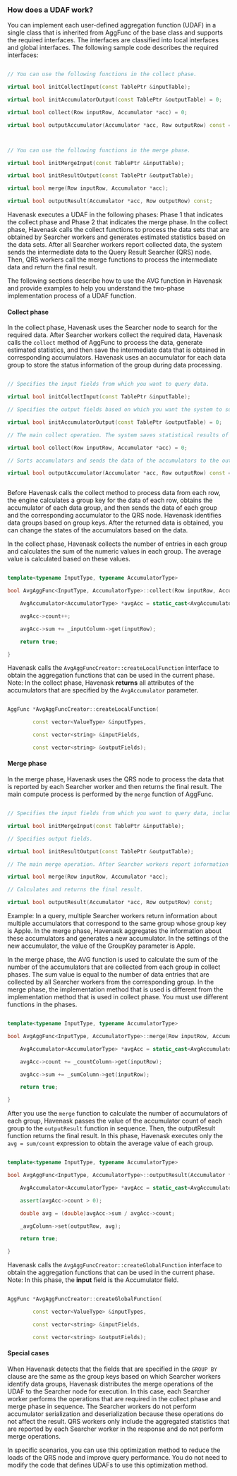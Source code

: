 <a name="Sm4kB"></a>

### How does a UDAF work?

You can implement each user-defined aggregation function (UDAF) in a single class that is inherited from AggFunc of the base class and supports the required interfaces. The interfaces are classified into local interfaces and global interfaces. The following sample code describes the required interfaces:



```cpp

// You can use the following functions in the collect phase.

virtual bool initCollectInput(const TablePtr &inputTable);

virtual bool initAccumulatorOutput(const TablePtr &outputTable) = 0;

virtual bool collect(Row inputRow, Accumulator *acc) = 0;

virtual bool outputAccumulator(Accumulator *acc, Row outputRow) const = 0;



// You can use the following functions in the merge phase.

virtual bool initMergeInput(const TablePtr &inputTable);

virtual bool initResultOutput(const TablePtr &outputTable);

virtual bool merge(Row inputRow, Accumulator *acc);

virtual bool outputResult(Accumulator *acc, Row outputRow) const;

```





Havenask executes a UDAF in the following phases: Phase 1 that indicates the collect phase and Phase 2 that indicates the merge phase. In the collect phase, Havenask calls the collect functions to process the data sets that are obtained by Searcher workers and generates estimated statistics based on the data sets. After all Searcher workers report collected data, the system sends the intermediate data to the Query Result Searcher (QRS) node. Then, QRS workers call the merge functions to process the intermediate data and return the final result.



The following sections describe how to use the AVG function in Havenask and provide examples to help you understand the two-phase implementation process of a UDAF function.



<a name="E5C96"></a>

#### Collect phase

In the collect phase, Havenask uses the Searcher node to search for the required data. After Searcher workers collect the required data, Havenask calls the `collect` method of AggFunc to process the data, generate estimated statistics, and then save the intermediate data that is obtained in corresponding accumulators. Havenask uses an accumulator for each data group to store the status information of the group during data processing.



```cpp

// Specifies the input fields from which you want to query data.

virtual bool initCollectInput(const TablePtr &inputTable);

// Specifies the output fields based on which you want the system to sort the corresponding accumulators and send the data of the accumulators to the output table.

virtual bool initAccumulatorOutput(const TablePtr &outputTable) = 0;

// The main collect operation. The system saves statistical results of multiple rows of input data in the corresponding accumulators.

virtual bool collect(Row inputRow, Accumulator *acc) = 0;

// Sorts accumulators and sends the data of the accumulators to the output table for data transmission. Then, the system sends the output data of the Searcher node to the QRS node.

virtual bool outputAccumulator(Accumulator *acc, Row outputRow) const = 0;



```



Before Havenask calls the collect method to process data from each row, the engine calculates a group key for the data of each row, obtains the accumulator of each data group, and then sends the data of each group and the corresponding accumulator to the QRS node. Havenask identifies data groups based on group keys. After the returned data is obtained, you can change the states of the accumulators based on the data.



In the collect phase, Havenask collects the number of entries in each group and calculates the sum of the numeric values in each group. The average value is calculated based on these values.



```cpp

template<typename InputType, typename AccumulatorType>

bool AvgAggFunc<InputType, AccumulatorType>::collect(Row inputRow, Accumulator *acc) {

    AvgAccumulator<AccumulatorType> *avgAcc = static_cast<AvgAccumulator<AccumulatorType> *>(acc);

    avgAcc->count++;

    avgAcc->sum += _inputColumn->get(inputRow);

    return true;

}

```



Havenask calls the `AvgAggFuncCreator::createLocalFunction` interface to obtain the aggregation functions that can be used in the current phase. Note: In the collect phase, Havenask **returns** all attributes of the accumulators that are specified by the `AvgAccumulator` parameter.

```cpp

AggFunc *AvgAggFuncCreator::createLocalFunction(

        const vector<ValueType> &inputTypes,

        const vector<string> &inputFields,

        const vector<string> &outputFields);

```



<a name="qo9h3"></a>

#### Merge phase



In the merge phase, Havenask uses the QRS node to process the data that is reported by each Searcher worker and then returns the final result. The main compute process is performed by the `merge` function of AggFunc.



```cpp

// Specifies the input fields from which you want to query data, including the fields that contain information about accumulators.

virtual bool initMergeInput(const TablePtr &inputTable);

// Specifies output fields.

virtual bool initResultOutput(const TablePtr &outputTable);

// The main merge operation. After Searcher workers report information about accumulators, Havenask aggregates the information.

virtual bool merge(Row inputRow, Accumulator *acc);

// Calculates and returns the final result.

virtual bool outputResult(Accumulator *acc, Row outputRow) const;

```



Example: In a query, multiple Searcher workers return information about multiple accumulators that correspond to the same group whose group key is Apple. In the merge phase, Havenask aggregates the information about these accumulators and generates a new accumulator. In the settings of the new accumulator, the value of the GroupKey parameter is Apple.



In the merge phase, the AVG function is used to calculate the sum of the number of the accumulators that are collected from each group in collect phases. The sum value is equal to the number of data entries that are collected by all Searcher workers from the corresponding group. In the merge phase, the implementation method that is used is different from the implementation method that is used in collect phase. You must use different functions in the phases.



```cpp

template<typename InputType, typename AccumulatorType>

bool AvgAggFunc<InputType, AccumulatorType>::merge(Row inputRow, Accumulator *acc) {

    AvgAccumulator<AccumulatorType> *avgAcc = static_cast<AvgAccumulator<AccumulatorType> *>(acc);

    avgAcc->count += _countColumn->get(inputRow);

    avgAcc->sum += _sumColumn->get(inputRow);

    return true;

}

```



After you use the `merge` function to calculate the number of accumulators of each group, Havenask passes the value of the accumulator count of each group to the `outputResult` function in sequence. Then, the outputResult function returns the final result. In this phase, Havenask executes only the `avg = sum/count` expression to obtain the average value of each group.



```cpp

template<typename InputType, typename AccumulatorType>

bool AvgAggFunc<InputType, AccumulatorType>::outputResult(Accumulator *acc, Row outputRow) const {

    AvgAccumulator<AccumulatorType> *avgAcc = static_cast<AvgAccumulator<AccumulatorType> *>(acc);

    assert(avgAcc->count > 0);

    double avg = (double)avgAcc->sum / avgAcc->count;

    _avgColumn->set(outputRow, avg);

    return true;

}

```



Havenask calls the `AvgAggFuncCreator::createGlobalFunction` interface to obtain the aggregation functions that can be used in the current phase. Note: In this phase, the **input** field is the Accumulator field.

```cpp

AggFunc *AvgAggFuncCreator::createGlobalFunction(

        const vector<ValueType> &inputTypes,

        const vector<string> &inputFields,

        const vector<string> &outputFields);

```



<a name="JgMWF"></a>

#### Special cases



When Havenask detects that the fields that are specified in the `GROUP BY` clause are the same as the group keys based on which Searcher workers identify data groups, Havenask distributes the merge operations of the UDAF to the Searcher node for execution. In this case, each Searcher worker performs the operations that are required in the collect phase and merge phase in sequence. The Searcher workers do not perform accumulator serialization and deserialization because these operations do not affect the result. QRS workers only include the aggregated statistics that are reported by each Searcher worker in the response and do not perform merge operations.



In specific scenarios, you can use this optimization method to reduce the loads of the QRS node and improve query performance. You do not need to modify the code that defines UDAFs to use this optimization method.